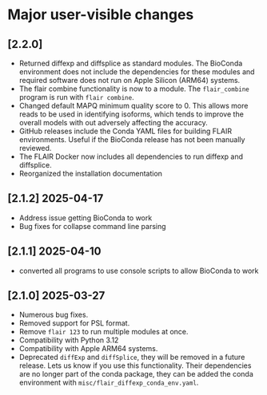 # Major user-visible changes

## [2.2.0]
* Returned diffexp and diffsplice as standard modules.  The BioConda
  environment does not include the dependencies for these modules
  and required software does not run on Apple Silicon (ARM64) systems.
* The flair combine functionality is now to a module.  The
  `flair_combine` program is run with `flair combine`.
* Changed default MAPQ minimum quality score to 0. This allows more reads to
  be used in identifying isoforms, which tends to improve the overall models
  with out adversely affecting the accuracy.
* GitHub releases include the Conda YAML files for building FLAIR
  environments.  Useful if the BioConda release has not been manually
  reviewed.
* The FLAIR Docker now includes all dependencies to run diffexp and diffsplice.
* Reorganized the installation documentation

## [2.1.2] 2025-04-17
* Address issue getting BioConda to work
* Bug fixes for collapse command line parsing

## [2.1.1] 2025-04-10
* converted all programs to use console scripts to allow BioConda to work

## [2.1.0] 2025-03-27
* Numerous bug fixes.
* Removed support for PSL format.
* Remove `flair 123` to run multiple modules at once.
* Compatibility with Python 3.12 
* Compatibility with Apple ARM64 systems.
* Deprecated `diffExp` and `diffSplice`, they will be removed in a future release.
  Lets us know if you use this functionality.  Their dependencies are no longer
  part of the conda package, they can be added the conda environment with
  `misc/flair_diffexp_conda_env.yaml`.
